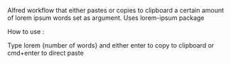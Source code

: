 Alfred workflow that either pastes or copies to clipboard a certain amount of lorem ipsum words set as argument.
Uses lorem-ipsum package

How to use :

Type lorem {number of words} and either enter to copy to clipboard or cmd+enter to direct paste
